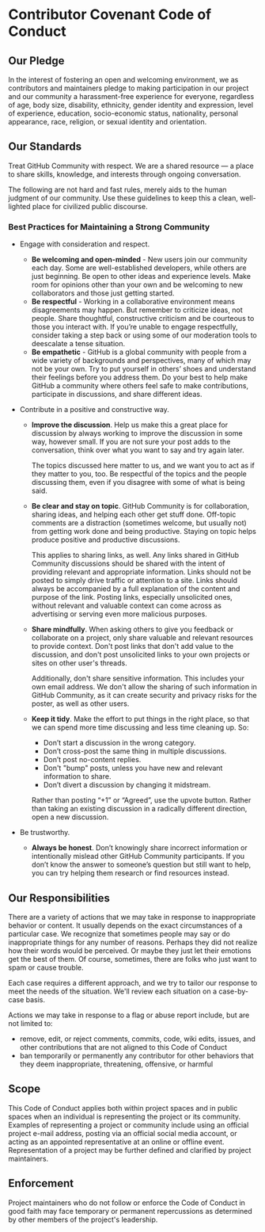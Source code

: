 # Contributor Covenant Code of Conduct

## Our Pledge

In the interest of fostering an open and welcoming environment, we as
contributors and maintainers pledge to making participation in our project and
our community a harassment-free experience for everyone, regardless of age, body
size, disability, ethnicity, gender identity and expression, level of experience,
education, socio-economic status, nationality, personal appearance, race,
religion, or sexual identity and orientation.

## Our Standards

Treat GitHub Community with respect. We are a shared resource — a place to share
skills, knowledge, and interests through ongoing conversation.

The following are not hard and fast rules, merely aids to the human judgment of our
community. Use these guidelines to keep this a clean, well-lighted place for civilized
public discourse.

### Best Practices for Maintaining a Strong Community

* Engage with consideration and respect.

  * **Be welcoming and open-minded** - New users join our community each day. Some are
   well-established developers, while others are just beginning. Be open to other ideas
   and experience levels. Make room for opinions other than your own and be welcoming to
   new collaborators and those just getting started.
  * **Be respectful** - Working in a collaborative environment means disagreements may
   happen. But remember to criticize ideas, not people. Share thoughtful, constructive
   criticism and be courteous to those you interact with. If you’re unable to engage
   respectfully, consider taking a step back or using some of our moderation tools to
   deescalate a tense situation.
  * **Be empathetic** - GitHub is a global community with people from a wide variety
    of backgrounds and perspectives, many of which may not be your own. Try to put
    yourself in others’ shoes and understand their feelings before you address them.
    Do your best to help make GitHub a community where others feel safe to make
    contributions, participate in discussions, and share different ideas.

* Contribute in a positive and constructive way.
  
  * **Improve the discussion**. Help us make this a great place for discussion by
    always working to improve the discussion in some way, however small. If you are
    not sure your post adds to the conversation, think over what you want to say and
    try again later.

    The topics discussed here matter to us, and we want you to act as if they matter
    to you, too. Be respectful of the topics and the people discussing them, even if
    you disagree with some of what is being said.

  * **Be clear and stay on topic**. GitHub Community is for collaboration, sharing
    ideas, and helping each other get stuff done. Off-topic comments are a distraction
    (sometimes welcome, but usually not) from getting work done and being productive.
    Staying on topic helps produce positive and productive discussions.

    This applies to sharing links, as well. Any links shared in GitHub Community
    discussions should be shared with the intent of providing relevant and appropriate
    information. Links should not be posted to simply drive traffic or attention to a
    site. Links should always be accompanied by a full explanation of the content and
    purpose of the link. Posting links, especially unsolicited ones, without relevant
    and valuable context can come across as advertising or serving even more malicious
    purposes.

  * **Share mindfully**. When asking others to give you feedback or collaborate on a
    project, only share valuable and relevant resources to provide context. Don't post
    links that don't add value to the discussion, and don't post unsolicited links to
    your own projects or sites on other user's threads.
  
    Additionally, don't share sensitive information. This includes your own email address.
    We don't allow the sharing of such information in GitHub Community, as it can create
    security and privacy risks for the poster, as well as other users.

  * **Keep it tidy**. Make the effort to put things in the right place, so that we can spend
    more time discussing and less time cleaning up. So:
    * Don’t start a discussion in the wrong category.
    * Don’t cross-post the same thing in multiple discussions.
    * Don’t post no-content replies.
    * Don't "bump" posts, unless you have new and relevant information to share.
    * Don’t divert a discussion by changing it midstream.

    Rather than posting “+1” or “Agreed”, use the upvote button. Rather than taking an existing
    discussion in a radically different direction, open a new discussion.

* Be trustworthy.

  * **Always be honest**. Don’t knowingly share incorrect information or intentionally mislead
    other GitHub Community participants. If you don’t know the answer to someone’s question
    but still want to help, you can try helping them research or find resources instead.

## Our Responsibilities

There are a variety of actions that we may take in response to inappropriate behavior
or content. It usually depends on the exact circumstances of a particular case. We
recognize that sometimes people may say or do inappropriate things for any number of
reasons. Perhaps they did not realize how their words would be perceived. Or maybe
they just let their emotions get the best of them. Of course, sometimes, there are
folks who just want to spam or cause trouble.

Each case requires a different approach, and we try to tailor our response to meet
the needs of the situation. We'll review each situation on a case-by-case basis.

Actions we may take in response to a flag or abuse report include, but are not
limited to:

* remove, edit, or reject comments, commits, code, wiki edits, issues, and
  other contributions that are not aligned to this Code of Conduct
* ban temporarily or permanently any contributor for other behaviors that
  they deem inappropriate, threatening, offensive, or harmful

## Scope

This Code of Conduct applies both within project spaces and in public spaces
when an individual is representing the project or its community. Examples of
representing a project or community include using an official project e-mail
address, posting via an official social media account, or acting as an appointed
representative at an online or offline event. Representation of a project may be
further defined and clarified by project maintainers.

## Enforcement

Project maintainers who do not follow or enforce the Code of Conduct in good
faith may face temporary or permanent repercussions as determined by other
members of the project's leadership.

